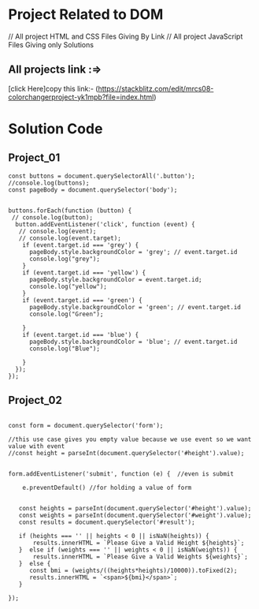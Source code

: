 # Project Related to DOM

// All project HTML and CSS Files Giving By Link
// All project JavaScript Files Giving only Solutions

## All projects link :=>
[click Here]copy this link:- (https://stackblitz.com/edit/mrcs08-colorchangerproject-yk1mpb?file=index.html)


# Solution Code

## Project_01

``````console.log("MrCSGhosh");
const buttons = document.querySelectorAll('.button');
//console.log(buttons);
const pageBody = document.querySelector('body');


buttons.forEach(function (button) {
 // console.log(button);
  button.addEventListener('click', function (event) {
   // console.log(event);
   // console.log(event.target);
    if (event.target.id === 'grey') {
      pageBody.style.backgroundColor = 'grey'; // event.target.id
      console.log("grey");
    }
    if (event.target.id === 'yellow') {
      pageBody.style.backgroundColor = event.target.id;
      console.log("yellow");
    }
    if (event.target.id === 'green') {
      pageBody.style.backgroundColor = 'green'; // event.target.id
      console.log("Green");

    }
    if (event.target.id === 'blue') {
      pageBody.style.backgroundColor = 'blue'; // event.target.id
      console.log("Blue");

    }
  });
});
``````
## Project_02

``````console.log("MrCSGhosh");

const form = document.querySelector('form');

//this use case gives you empty value because we use event so we want value with event
//const height = parseInt(document.querySelector('#height').value);


form.addEventListener('submit', function (e) {  //even is submit 

    e.preventDefault() //for holding a value of form


   const heights = parseInt(document.querySelector('#height').value);
   const weights = parseInt(document.querySelector('#weight').value);
   const results = document.querySelector('#result');

   if (heights === '' || heights < 0 || isNaN(heights)) {
       results.innerHTML = `Please Give a Valid Height ${heights}`;
   }  else if (weights === '' || weights < 0 || isNaN(weights)) {
       results.innerHTML = `Please Give a Valid Weights ${weights}`;
   }  else {
      const bmi = (weights/((heights*heights)/10000)).toFixed(2);
      results.innerHTML = `<span>${bmi}</span>`;
   }

});
``````